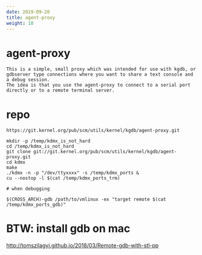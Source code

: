 ```yaml
---
date: 2019-09-20
title: agent-proxy
weight: 10
---
```


# agent-proxy

    This is a simple, small proxy which was intended for use with kgdb, or
    gdbserver type connections where you want to share a text console and
    a debug session.
    The idea is that you use the agent-proxy to connect to a serial port
    directly or to a remote terminal server.

# repo

```
https://git.kernel.org/pub/scm/utils/kernel/kgdb/agent-proxy.git
```

```
mkdir -p /temp/kdmx_is_not_hard
cd /temp/kdmx_is_not_hard
git clone git://git.kernel.org/pub/scm/utils/kernel/kgdb/agent-proxy.git
cd kdmx
make
./kdmx -n -p "/dev/ttyxxxx" -s /temp/kdmx_ports &
cu --nostop -l $(cat /temp/kdmx_ports_trm)

# when debugging

$(CROSS_ARCH)-gdb /path/to/vmlinux -ex "target remote $(cat /temp/kdmx_ports_gdb)"
```

# BTW: install gdb on mac

http://tomszilagyi.github.io/2018/03/Remote-gdb-with-stl-pp
